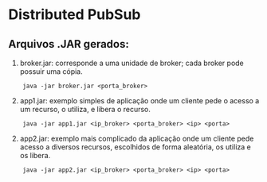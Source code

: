 # Distributed PubSub

## Arquivos .JAR gerados:

1. broker.jar: corresponde a uma unidade de broker; cada broker pode possuir uma cópia.

```shell
    java -jar broker.jar <porta_broker>
```

2. app1.jar: exemplo simples de aplicação onde um cliente pede o acesso a um recurso, o utiliza, e libera o recurso.

```shell
    java -jar app1.jar <ip_broker> <porta_broker> <ip> <porta>
```

2. app2.jar: exemplo mais complicado da aplicação onde um cliente pede acesso a diversos recursos, escolhidos de forma aleatória, os utiliza e os libera.


```shell
    java -jar app2.jar <ip_broker> <porta_broker> <ip> <porta>
```